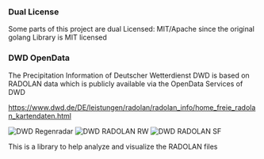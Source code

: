 ### Dual License
Some parts of this project are dual Licensed: MIT/Apache since the original golang Library is MIT licensed

### DWD OpenData
The Precipitation Information of Deutscher Wetterdienst DWD is based on RADOLAN data which is publicly available via the OpenData Services of DWD

https://www.dwd.de/DE/leistungen/radolan/radolan_info/home_freie_radolan_kartendaten.html

![DWD Regenradar](https://www.dwd.de/DWD/wetter/radar/rad_brd_akt.jpg)
![DWD RADOLAN RW](https://www.dwd.de/DE/leistungen/radolan/radolan_info/rw_karte.png?view=nasImage&nn=16102)
![DWD RADOLAN SF](https://www.dwd.de/DE/leistungen/radolan/radolan_info/sf_karte.png?view=nasImage&nn=16102)

This is a library to help analyze and visualize the RADOLAN files
